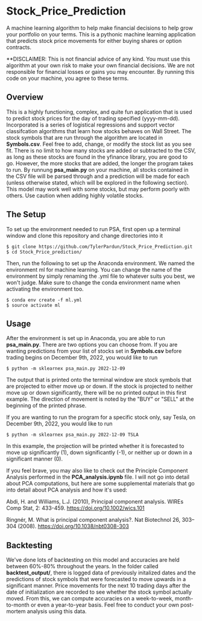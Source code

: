 # Stock_Price_Prediction
 A machine learning algorithm to help make financial decisions to help grow your portfolio on your terms. This is a pythonic machine learning application that predicts stock price movements for either buying shares or option contracts.
 
 **DISCLAIMER: This is not financial advice of any kind. You must use this algorithm at your own risk to make your own financial decisions. We are not responsible for financial losses or gains you may encounter. By running this code on your machine, you agree to these terms.

## Overview
This is a highly functioning, complex, and quite fun application that is used to predict stock prices for the day of trading specified (yyyy-mm-dd). Incorporated is a series of logistical regressions and support vector classifcation algorithms that learn how stocks behaves on Wall Street. The stock symbols that are run through the algorithm are located in **Symbols.csv**. Feel free to add, change, or modify the stock list as you see fit. There is no limit to how many stocks are added or subtracted to the CSV, as long as these stocks are found in the yfinance library, you are good to go. However, the more stocks that are added, the longer the program takes to run. By runnung **psa_main.py** on your machine, all stocks contained in the CSV file will be parsed through and a prediction will be made for each (unless otherwise stated, which will be explored in the following section). This model may work well with some stocks, but may perform poorly with others. Use caution when adding highly volatile stocks. 

## The Setup
To set up the environment needed to run PSA, first open up a terminal window and clone this repository and change directories into it

```
$ git clone https://github.com/TylerPardun/Stock_Price_Prediction.git
$ cd Stock_Price_prediction/
```

Then, run the following to set up the Anaconda environment. We named the environment ml for machine learning. You can change the name of the environment by simply renaming the .yml file to whatever suits you best, we won't judge. Make sure to change the conda environment name when activating the environment too.

```
$ conda env create -f ml.yml
$ source activate ml
```

## Usage
After the environment is set up in Anaconda, you are able to run **psa_main.py**. There are two options you can choose from. If you are wanting predictions from your list of stocks set in **Symbols.csv** before trading begins on December 9th, 2022, you would like to run

```
$ python -m sklearnex psa_main.py 2022-12-09
```

The output that is printed onto the terminal window are stock symbols that are projected to either move up or down. If the stock is projected to neither move up or down significantly, there will be no printed output in this first example. The direction of movement is noted by the "BUY" or "SELL" at the beginning of the printed phrase.
  
If you are wanting to run the program for a specific stock only, say Tesla, on December 9th, 2022, you would like to run

```
$ python -m sklearnex psa_main.py 2022-12-09 TSLA
```

In this example, the projection will be printed whether it is forecasted to move up significantly (1), down significantly (-1), or neither up or down in a significant manner (0).

If you feel brave, you may also like to check out the Principle Component Analysis performed in the **PCA_analysis.ipynb** file. I will not go into detail about PCA computations, but here are some supplemental materials that go into detail about PCA analysis and how it's used:

Abdi, H. and Williams, L.J. (2010), Principal component analysis. WIREs Comp Stat, 2: 433-459. https://doi.org/10.1002/wics.101

Ringnér, M. What is principal component analysis?. Nat Biotechnol 26, 303–304 (2008). https://doi.org/10.1038/nbt0308-303


## Backtesting
We've done lots of backtesting on this model and accuracies are held between 60%-80% throughout the years. In the folder called **backtest_output/**, there is logged data of previously initalized dates and the predictions of stock symbols that were forecasted to move upwards in a significant manner. Price movements for the next 10 trading days after the date of initialization are recorded to see whether the stock symbol actually moved. From this, we can compute accuracies on a week-to-week, month-to-month or even a year-to-year basis. Feel free to conduct your own post-mortem analysis using this data. 
